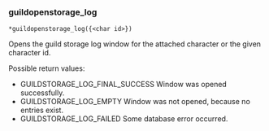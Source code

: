 ### guildopenstorage_log
```
*guildopenstorage_log({<char id>})
```

Opens the guild storage log window for the attached character or the given character id.

Possible return values:
* GUILDSTORAGE_LOG_FINAL_SUCCESS	Window was opened successfully.
* GUILDSTORAGE_LOG_EMPTY			Window was not opened, because no entries exist.
* GUILDSTORAGE_LOG_FAILED			Some database error occurred.
